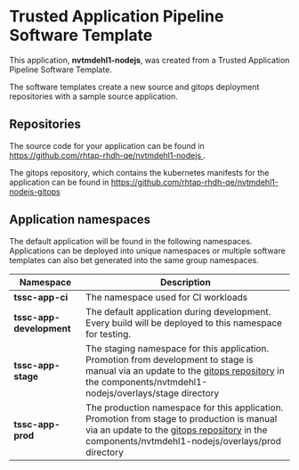 # Trusted Application Pipeline Software Template

This application, **nvtmdehl1-nodejs**, was created from a Trusted Application Pipeline Software Template.

The software templates create a new source and gitops deployment repositories with a sample source application. 

## Repositories

The source code for your application can be found in [https://github.com/rhtap-rhdh-qe/nvtmdehl1-nodejs ](https://github.com/rhtap-rhdh-qe/nvtmdehl1-nodejs ).
 
The gitops repository, which contains the kubernetes manifests for the application can be found in 
[https://github.com/rhtap-rhdh-qe/nvtmdehl1-nodejs-gitops ](https://github.com/rhtap-rhdh-qe/nvtmdehl1-nodejs-gitops ) 

## Application namespaces 

The default application will be found in the following namespaces. Applications can be deployed into unique namespaces or multiple software templates can also bet generated into the same group namespaces.  

|  Namespace   |  Description   |  
| -------- | -------- |
| **tssc-app-ci** | The namespace used for CI workloads |
| **tssc-app-development** | The default application during development. Every build will be deployed to this namespace for testing. |
| **tssc-app-stage** | The staging namespace for this application. Promotion from development to stage is manual via an update to the [gitops repository](https://github.com/rhtap-rhdh-qe/nvtmdehl1-nodejs-gitops ) in the components/nvtmdehl1-nodejs/overlays/stage directory |
| **tssc-app-prod** | The production namespace for this application. Promotion from stage to production is manual via an update to the [gitops repository](https://github.com/rhtap-rhdh-qe/nvtmdehl1-nodejs-gitops ) in the components/nvtmdehl1-nodejs/overlays/prod directory |